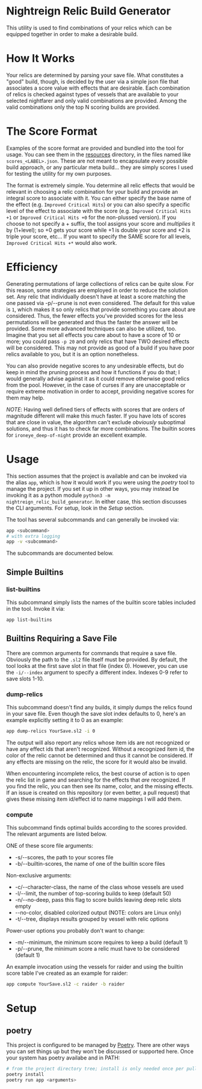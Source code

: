 # Nightreign Relic Build Generator
This utility is used to find combinations of your relics which can be equipped
together in order to make a desirable build.

# How It Works
Your relics are determined by parsing your save file.  What constitutes a
"good" build, though, is decided by the user via a simple json file that
associates a score value with effects that are desirable.  Each combination
of relics is checked against types of vessels that are available to your
selected nightfarer and only valid combinations are provided.  Among the valid
combinations only the top N scoring builds are provided.

# The Score Format
Examples of the score format are provided and bundled into the tool for usage.
You can see them in the [resources](https://github.com/nacitar/nightreign-relic-build-generator/tree/main/src/nightreign_relic_build_generator/resources)
directory, in the files named like `scores_<LABEL>.json`.  These are not meant
to encapsulate every possible build approach, or any particular meta build...
they are simply scores I used for testing the utility for my own purposes.

The format is extremely simple.  You determine all relic effects that would
be relevant in choosing a relic combination for your build and provide an
integral score to associate with it.  You can either specify the base name of
the effect (e.g. `Improved Critical Hits`) or you can also specify a specific
level of the effect to associate with the score (e.g.
`Improved Critical Hits +1` or `Improved Critical Hits +0` for the non-plussed
version).  If you choose to not specify a +<level> suffix, the tool assigns
your score and *multiplies* it by (1+level); so +0 gets your score while +1
is double your score and +2 is triple your score, etc...  If you want to
specify the SAME score for all levels, `Improved Critical Hits +*` would also
work.

# Efficiency
Generating permutations of large collections of relics can be quite slow.  For
this reason, some strategies are employed in order to reduce the solution set.
Any relic that individually doesn't have at least a score matching the one
passed via -p/--prune is not even considered.  The default for this value is
`1`, which makes it so only relics that provide something you care about are
considered.  Thus, the fewer effects you've provided scores for the less
permutations will be generated and thus the faster the answer will be provided.
Some more advanced techniques can also be utilized, too.  Imagine that you set
all effects you care about to have a score of 10 or more; you could pass
`-p 20` and only relics that have TWO desired effects will be considered.  This
may not provide as good of a build if you have poor relics available to you,
but it is an option nonetheless.

You can also provide negative scores to any undesirable effects, but do keep in
mind the pruning process and how it functions if you do that; I would generally
advise against it as it could remove otherwise good relics from the pool.
However, in the case of curses if any are unacceptable or require extreme
motivation in order to accept, providing negative scores for them may help.

*NOTE*: Having well defined tiers of effects with scores that are orders of
magnitude different will make this much faster.  If you have lots of scores that
are close in value, the algorithm can't exclude _obviously_ suboptimal
solutions, and thus it has to check far more combinations.  The builtin scores
for `ironeye_deep-of-night` provide an excellent example.

# Usage
This section assumes that the project is available and can be invoked via the
alias `app`, which is how it would work if you were using the *poetry* tool to
manage the project.  If you set it up in other ways, you may instead be
invoking it as a python module `python3 -m nightreign_relic_build_generator`.
In either case, this section discusses the CLI arguments.  For setup, look in
the *Setup* section.


The tool has several subcommands and can generally be invoked via:
```bash
app <subcommand>
# with extra logging
app -v <subcommand>
```

The subcommands are documented below.

## Simple Builtins
### list-builtins
This subcommand simply lists the names of the builtin score tables included in
the tool. Invoke it via:
```bash
app list-builtins
```
## Builtins Requiring a Save File
There are common arguments for commands that require a save file.  Obviously
the path to the `.sl2` file itself must be provided.  By default, the tool
looks at the first save slot in that file (index 0).  However, you can use the
`-i/--index` argument to specify a different index.  Indexes 0-9 refer to save
slots 1-10.

### dump-relics
This subcommand doesn't find any builds, it simply dumps the relics found in
your save file.  Even though the save slot index defaults to 0, here's an
example explicitly setting it to 0 as an example:
```bash
app dump-relics YourSave.sl2 -i 0
```
The output will also report any relics whose item ids are not recognized or
have any effect ids that aren't recognized.  Without a recognized item id, the
color of the relic cannot be determined and thus it cannot be considered.  If
any effects are missing on the relic, the score for it would also be invalid.

When encountering incomplete relics, the best course of action is to open the
relic list in game and searching for the effects that *are* recognized.  If you
find the relic, you can then see its name, color, and the missing effects.  If
an issue is created on this repository (or even better, a pull request) that
gives these missing item id/effect id to name mappings I will add them.

### compute
This subcommand finds optimal builds according to the scores provided.  The
relevant arguments are listed below.

ONE of these score file arguments:
- -s/--scores, the path to your scores file
- -b/--builtin-scores, the name of one of the builtin score files

Non-exclusive arguments:
- -c/--character-class, the name of the class whose vessels are used
- -l/--limit, the number of top-scoring builds to keep (default 50)
- -n/--no-deep, pass this flag to score builds leaving deep relic slots empty
- --no-color, disabled colorized output (NOTE: colors are Linux only)
- -t/--tree, displays results grouped by vessel with relic options

Power-user options you probably don't want to change:
- -m/--minimum, the minimum score requires to keep a build (default 1)
- -p/--prune, the minimum score a relic must have to be considered (default 1)

An example invocation using the vessels for raider and using the builtin score
table I've created as an example for raider:
```bash
app compute YourSave.sl2 -c raider -b raider
```

# Setup
## poetry
This project is configured to be managed by [Poetry](https://python-poetry.org/docs/#installation).
There are other ways you can set things up but they won't be discussed or
supported here.  Once your system has poetry availabe and in PATH:
```bash
# from the project directory tree; install is only needed once per pull
poetry install
poetry run app <arguments>
```
